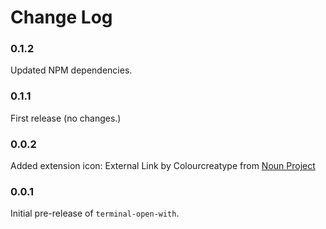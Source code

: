 # Change Log

### 0.1.2

Updated NPM dependencies.

### 0.1.1

First release (no changes.)

### 0.0.2

Added extension icon: External Link by Colourcreatype from <a href="https://thenounproject.com/browse/icons/term/external-link/" target="_blank" title="External Link Icons">Noun Project</a>

### 0.0.1

Initial pre-release of `terminal-open-with`.
